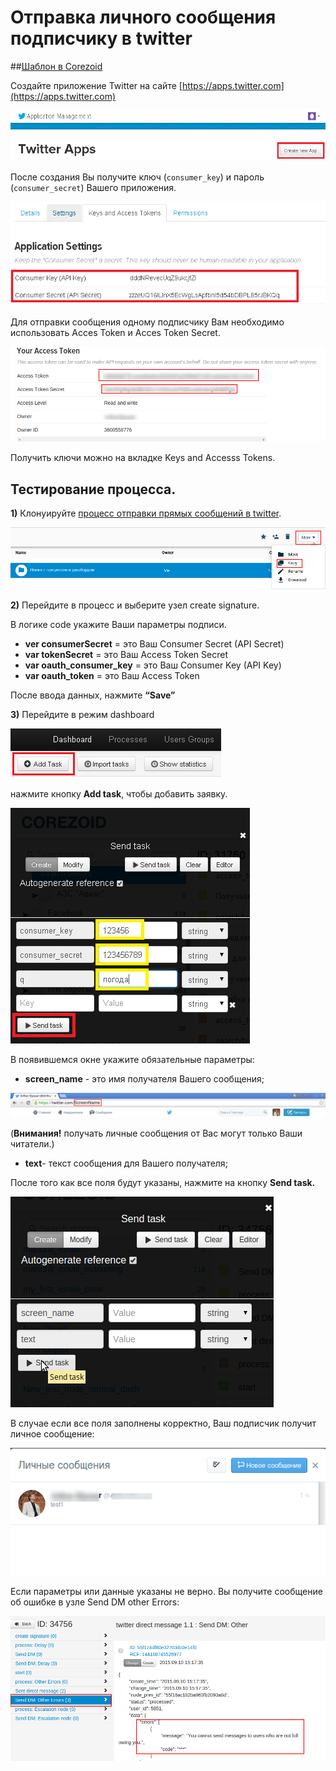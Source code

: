 # Отправка личного сообщения подписчику в twitter

##[Шаблон в Corezoid](https://www.corezoid.com/admin/edit_conv/34756/8494)

Создайте приложение Twitter на сайте [https://apps.twitter.com](https://apps.twitter.com)

![](../img/twit_app.png)

После создания Вы получите ключ (`consumer_key`) и пароль (`consumer_secret`) Вашего приложения.

![](../img/twit_key.png)


Для отправки сообщения одному подписчику Вам необходимо использовать Acces Token и Acces Token Secret.

![](../img/twitter_token_key.png)

Получить ключи можно на вкладке Keys and Accesss Tokens.


## Тестирование процесса.


**1)** Клонyируйте [процесс отправки прямых сообщений в twitter](https://www.corezoid.com/admin/edit_conv/34756/8494).

![](../img/copy_folder.png)

**2)** Перейдите в процесс и выберите узел  create signature.

В логике code укажите Ваши параметры подписи.

* **ver consumerSecret** = это Ваш Consumer Secret (API Secret)
* **var tokenSecret** = это Ваш Access Token Secret
* **var oauth_consumer_key** = это Ваш Consumer Key (API Key)
* **var oauth_token** = это Ваш Access Token

После ввода данных, нажмите **“Save”**


**3)** Перейдите в режим dashboard

![](../img/mandrill_dashboard.png)

нажмите кнопку **Add task**, чтобы добавить заявку.

![](../img/twit_add.png)

В появившемся окне укажите обязательные параметры:

* **screen_name** - это имя получателя Вашего сообщения;

![](../img/screenname.png)

(**Внимания!** получать личные сообщения от Вас могут только Ваши читатели.)

* **text**- текст сообщения для Вашего получателя;

После того как все поля будут указаны, нажмите на кнопку **Send task.**

![](../img/sendtask.png)

В случае если все поля заполнены корректно, Ваш подписчик получит личное сообщение:

![](../img/private_message.png)

Если параметры или данные указаны не верно. Вы получите сообщение об ошибке в узле Send DM other Errors:

![](../img/errors.png)








